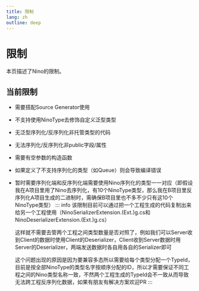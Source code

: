 ```yaml
---
title: 限制
lang: zh
outline: deep
---
```

# 限制
本页描述了Nino的限制。

## 当前限制
- 需要搭配Source Generator使用
- 不支持使用NinoType去修饰自定义泛型类型
- 无泛型序列化/反序列化非托管类型的代码
- 无法序列化/反序列化非public字段/属性
- 需要有空参数的构造函数
- 如果定义了不支持序列化的类型（如Queue）则会导致编译错误
- 暂时需要序列化端和反序列化端需要使用Nino序列化的类型一一对应（即假设我在A项目里用了Nino去序列化，有10个NinoType类型，那么我在B项目里反序列化A项目生成的二进制时，需确保B项目里也不多不少只有这10个NinoType类型）
   ::: info
   该限制目前可以通过把一个工程生成的代码复制出来给另一个工程使用（NinoSerializerExtension.(Ext.)g.cs和NinoDeserializerExtension.(Ext.)g.cs）
  
   这样就不需要去管两个工程之间类型数量是否对照了，例如我们可以Server收到Client的数据时使用Client的Deserializer，Client收到Server数据时用Server的Deserializer，两端发送数据时各自用各自的Serializer即可
  
   这个问题出现的原因是因为要兼容多态所以需要给每个类型分配一个TypeId，目前是按全部NinoType的类型名字按顺序分配的ID，所以才需要保证不同工程之间的Nino类型名称一致，不然两个工程生成的TypeId会不一致从而导致无法跨工程反序列化数据，如果有朋友有解决方案欢迎PR
   :::
